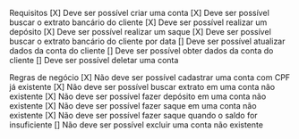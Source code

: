 Requisitos
[X] Deve ser possível criar uma conta
[X] Deve ser possível buscar o extrato bancário do cliente
[X] Deve ser possível realizar um depósito
[X] Deve ser possível realizar um saque
[X] Deve ser possível buscar o extrato bancário do cliente por data
[] Deve ser possível atualizar dados da conta do cliente
[] Deve ser possível obter dados da conta do cliente
[] Deve ser possível deletar uma conta

Regras de negócio
[X] Não deve ser possível cadastrar uma conta com CPF já existente
[X] Não deve ser possível buscar extrato em uma conta não existente
[X] Não deve ser possível fazer depósito em uma conta não existente
[X] Não deve ser possível fazer saque em uma conta não existente
[X] Não deve ser possível fazer saque quando o saldo for insuficiente
[] Não deve ser possível excluir uma conta não existente